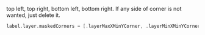 top left, top right, bottom left, bottom right. If any side of corner is not wanted, just delete it.

```swift
label.layer.maskedCorners = [.layerMaxXMinYCorner, .layerMinXMinYCorner, .layerMaxXMinYCorner, .layerMinXMinYCorner]

```